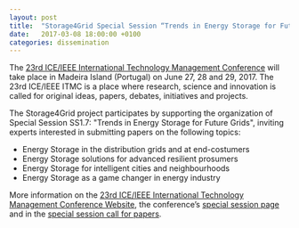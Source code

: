 ```yaml
---
layout: post
title:  "Storage4Grid Special Session “Trends in Energy Storage for Future Grids” at the 23rd ICE/IEEE ITMC conference - Madeira, Portugal"
date:   2017-03-08 18:00:00 +0100
categories: dissemination
---
```


The [23rd ICE/IEEE International Technology Management Conference](http://www.ice-conference.org/) will take place in Madeira Island (Portugal) on June 27, 28 and 29, 2017. The 23rd ICE/IEEE ITMC is a place where research, science and innovation is called for original ideas, papers, debates, initiatives and projects. 

The Storage4Grid project participates by supporting the organization of Special Session SS1.7: "Trends in Energy Storage for Future Grids", inviting experts interested in submitting papers on the following topics:

- Energy Storage in the distribution grids and at end-costumers
- Energy Storage solutions for advanced resilient prosumers
- Energy Storage for intelligent cities and neighbourhoods
- Energy Storage as a game changer in energy industry

More information on the [23rd ICE/IEEE International Technology Management Conference Website](http://www.ice-conference.org/), the conference’s [special session page](http://www.ice-conference.org/Home/Special-Sessions.aspx ) and in the [special session call for papers](http://www.ice-conference.org/My-Files/Special_Session_SS1-7.aspx).




